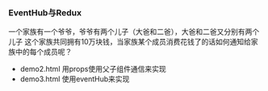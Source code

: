### EventHub与Redux

一个家族有一个爷爷，爷爷有两个儿子（大爸和二爸），大爸和二爸又分别有两个儿子
这个家族共同拥有10万块钱，当家族某个成员消费花钱了的话如何通知给家族中的每个成员呢？

* demo2.html 用props使用父子组件通信来实现
* demo3.html 使用eventHub来实现